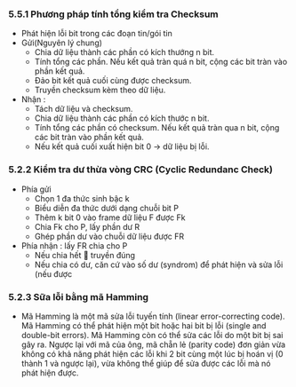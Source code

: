 ### 5.5.1 Phương pháp tính tổng kiểm tra Checksum
- Phát hiện lỗi bit trong các đoạn tin/gói tin
- Gửi(Nguyên lý chung)
    + Chia dữ liệu thành các phần có kích thướng n bit.
    + Tính tổng các phần. Nếu kết quả tràn quá n bit, cộng các bit tràn vào phần kết quả.
    + Đảo bit kết quả cuối cùng được checksum.
    + Truyền checksum kèm theo dữ liệu.
- Nhận : 
    + Tách dữ liệu và checksum.
    + Chia dữ liệu thành các phần có kích thước n bit.
    + Tính tổng các phần có checksum. Nếu kết quả tràn qua n bit, cộng các bit tràn vào phần kết quả.
    + Nếu kết quả cuối xuất hiện bit 0 -> dữ liệu bị lỗi.
### 5.2.2 Kiểm tra dư thừa vòng CRC (Cyclic Redundanc Check)
- Phía gửi
    + Chọn 1 đa thức sinh bậc k
    + Biểu diễn đa thức dưới dạng chuỗi bit P
    + Thêm k bit 0 vào frame dữ liệu F được Fk
    + Chia Fk cho P, lấy phần dư R
    + Ghép phần dư vào chuỗi dữ liệu được FR
- Phía nhận : lấy FR chia cho P 
    + Nếu chia hết  truyền đúng
    + Nếu chia có dư, căn cứ vào số dư (syndrom) để phát hiện và sửa lỗi (nếu được
### 5.2.3 Sữa lỗi bằng mã Hamming
-  Mã Hamming là một mã sửa lỗi tuyến tính (linear error-correcting code). Mã Hamming có thể phát hiện một bit hoặc hai bit bị lỗi (single and double-bit errors). Mã Hamming còn có thể sửa các lỗi do một bit bị sai gây ra. Ngược lại với mã của ông, mã chẵn lẻ (parity code) đơn giản vừa không có khả năng phát hiện các lỗi khi 2 bit cùng một lúc bị hoán vị (0 thành 1 và ngược lại), vừa không thể giúp để sửa được các lỗi mà nó phát hiện được.
